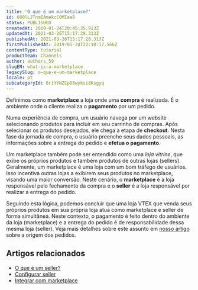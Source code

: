 ```yaml
---
title: 'O que é um marketplace?'
id: 680lLJTnmEAmekcC0MIea8
status: PUBLISHED
createdAt: 2019-01-24T20:45:35.913Z
updatedAt: 2021-03-26T15:17:28.313Z
publishedAt: 2021-03-26T15:17:28.313Z
firstPublishedAt: 2019-01-24T22:10:17.566Z
contentType: tutorial
productTeam: Channels
author: authors_59
slugEN: what-is-a-marketplace
legacySlug: o-que-e-um-marketplace
locale: pt
subcategoryId: 6riYYNZCpO8wyksi8Ksgyq
---
```


Definimos como __marketplace__ a loja onde uma __compra__ é realizada. É o ambiente onde o cliente realiza o __pagamento__ por um pedido. 

Numa experiência de compra, um usuário navega por um website selecionando produtos para incluir em seu carrinho de compras. Após selecionar os produtos desejados, ele chega à etapa de __checkout__. Nesta fase da jornada de compra, o usuário preenche seus dados pessoais, as informações sobre a entrega do pedido e __efetua o pagamento__.

Um marketplace também pode ser entendido como uma *loja vitrine*, que exibe os próprios produtos e também produtos de outras lojas (sellers). Geralmente, um marketplace é uma loja com um bom tráfego de usuários. Isso incentiva outras lojas a exibirem seus produtos no marketplace, visando uma maior conversão. Neste cenário, o __marketplace__ é a loja responsável pelo fechamento da compra e o __seller__ é a loja responsável por realizar a entrega do pedido.

<div class="alert alert-info">
Seguindo esta lógica, podemos concluir que uma loja VTEX que venda seus próprios produtos em sua própria loja atua como marketplace e seller de forma simultânea. Neste contexto, o pagamento é feito dentro do ambiente da loja (marketplace) e a entrega do pedido é de responsabilidade dessa mesma loja (seller). Veja mais detalhes sobre este assunto em <a href="https://help.vtex.com/tutorial/o-que-sao-pedidos-com-origem-marketplace-e-origem-fulfillment--6eVYrmUAwMOeKICU2KuG06">nosso artigo</a> sobre a origem dos pedidos. 
</div>

## Artigos relacionados

- [O que é um seller?](/pt/faq/o-que-e-um-seller)
- [Configurar seller](/pt/tutorial/configurando-seller)
- [Integrar com marketplace](/pt/tutorial/integrando-com-marketplace)
